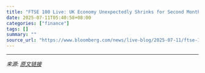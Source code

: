 ```yaml
---
title: "FTSE 100 Live: UK Economy Unexpectedly Shrinks for Second Month in May"
date: 2025-07-11T05:40:58+08:00
categories: ["finance"]
tags: []
summary: ""
source_url: "https://www.bloomberg.com/news/live-blog/2025-07-11/ftse-100-live-gdp-trump-tariffs-pound-gbp-usd-oil-prices-what-s-moving-uk-markets-right-now-markets-today"
---
```




---

*来源: [原文链接](https://www.bloomberg.com/news/live-blog/2025-07-11/ftse-100-live-gdp-trump-tariffs-pound-gbp-usd-oil-prices-what-s-moving-uk-markets-right-now-markets-today)*
